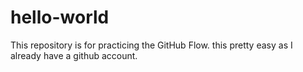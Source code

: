 # hello-world
This repository is for practicing the GitHub Flow.
this pretty easy as I already have a github account.

